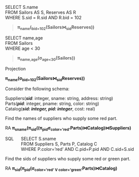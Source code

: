 
>
SELECT S.name  
FROM   Sailors AS S, Reserves AS R  
WHERE  S.sid = R.sid AND R.bid = 102  

> **π<sub>name</sub>(<sub>bid=102</sub>(Sailors⋈<sub>sid</sub>Reserves))**


>  
SELECT name,age   
FROM Sailors  
WHERE age < 30  

> **π<sub>name,age</sub>(σ<sub>age<30</sub>(Sailors))**


Projection

**π<sub>name</sub>(σ<sub>bid=102</sub>(Sailors⋈<sub>sid</sub>Reserves))**

Consider the following schema:  

Suppliers(__*sid*__: integer, sname: string, address: string)   
Parts(__*pid*__: integer, pname: string, color: string)   
Catalog(__*sid: integer, pid: integer*__, cost: real)  

Find the names of suppliers who supply some red part. 

RA    **π<sub>sname</sub>(π<sub>sid</sub>((π<sub>pid</sub>σ<sub>color='red'</sub>Parts)⋈Catalog)⋈Suppliers)**

SQL&nbsp;&nbsp;&nbsp;&nbsp;&nbsp;&nbsp;SELECT S.sname          
&nbsp;&nbsp;&nbsp;&nbsp;&nbsp;&nbsp;&nbsp;&nbsp;&nbsp;&nbsp;&nbsp;&nbsp;&nbsp;FROM Suppliers S, Parts P, Catalog C   
&nbsp;&nbsp;&nbsp;&nbsp;&nbsp;&nbsp;&nbsp;&nbsp;&nbsp;&nbsp;&nbsp;&nbsp;&nbsp;WHERE P.color=’red’ AND C.pid=P.pid AND C.sid=S.sid  
      
Find the sids of suppliers who supply some red or green part. 

RA          **π<sub>sid</sub>(π<sub>pid</sub>(σ<sub>color='red' V color='green'</sub>Parts)⋈Catalog)** 
      


